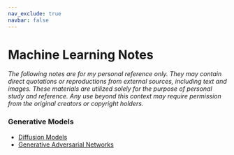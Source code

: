 ```yaml
---
nav_exclude: true
navbar: false
---
```


<h1> Machine Learning Notes </h1>

*The following notes are for my personal reference only. They may contain direct quotations or reproductions from external sources, including text and images. These materials are utilized solely for the purpose of personal study and reference. Any use beyond this context may require permission from the original creators or copyright holders.*

<h3> Generative Models </h3>

- [Diffusion Models](/subpages/diffusion_models.md)
- [Generative Adversarial Networks](/subpages/GAN.md)
